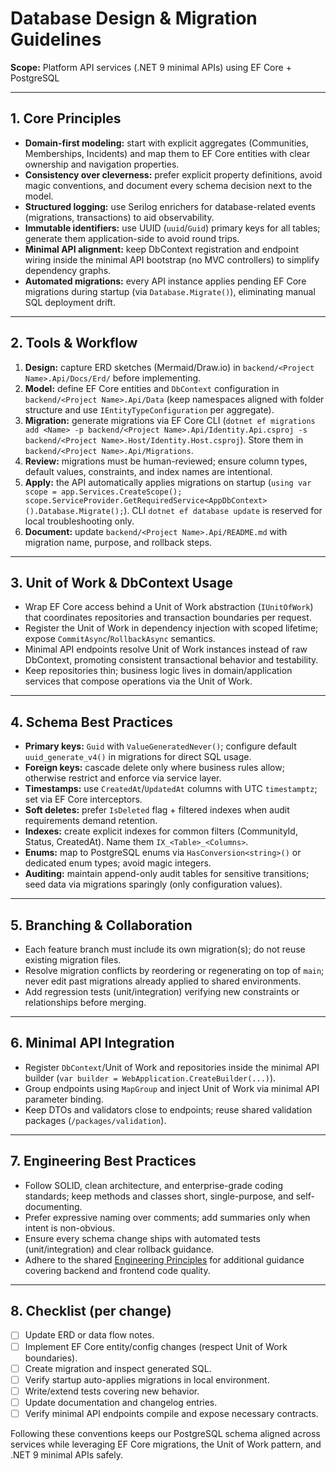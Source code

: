# Database Design & Migration Guidelines
**Scope:** Platform API services (.NET 9 minimal APIs) using EF Core + PostgreSQL

---

## 1. Core Principles
- **Domain-first modeling:** start with explicit aggregates (Communities, Memberships, Incidents) and map them to EF Core entities with clear ownership and navigation properties.
- **Consistency over cleverness:** prefer explicit property definitions, avoid magic conventions, and document every schema decision next to the model.
- **Structured logging:** use Serilog enrichers for database-related events (migrations, transactions) to aid observability.
- **Immutable identifiers:** use UUID (`uuid`/`Guid`) primary keys for all tables; generate them application-side to avoid round trips.
- **Minimal API alignment:** keep DbContext registration and endpoint wiring inside the minimal API bootstrap (no MVC controllers) to simplify dependency graphs.
- **Automated migrations:** every API instance applies pending EF Core migrations during startup (via `Database.Migrate()`), eliminating manual SQL deployment drift.

---

## 2. Tools & Workflow
1. **Design:** capture ERD sketches (Mermaid/Draw.io) in `backend/<Project Name>.Api/Docs/Erd/` before implementing.
2. **Model:** define EF Core entities and `DbContext` configuration in `backend/<Project Name>.Api/Data` (keep namespaces aligned with folder structure and use `IEntityTypeConfiguration` per aggregate).
3. **Migration:** generate migrations via EF Core CLI (`dotnet ef migrations add <Name> -p backend/<Project Name>.Api/Identity.Api.csproj -s backend/<Project Name>.Host/Identity.Host.csproj`). Store them in `backend/<Project Name>.Api/Migrations`.
4. **Review:** migrations must be human-reviewed; ensure column types, default values, constraints, and index names are intentional.
5. **Apply:** the API automatically applies migrations on startup (`using var scope = app.Services.CreateScope(); scope.ServiceProvider.GetRequiredService<AppDbContext>().Database.Migrate();`). CLI `dotnet ef database update` is reserved for local troubleshooting only.
6. **Document:** update `backend/<Project Name>.Api/README.md` with migration name, purpose, and rollback steps.

---

## 3. Unit of Work & DbContext Usage
- Wrap EF Core access behind a Unit of Work abstraction (`IUnitOfWork`) that coordinates repositories and transaction boundaries per request.
- Register the Unit of Work in dependency injection with scoped lifetime; expose `CommitAsync`/`RollbackAsync` semantics.
- Minimal API endpoints resolve Unit of Work instances instead of raw DbContext, promoting consistent transactional behavior and testability.
- Keep repositories thin; business logic lives in domain/application services that compose operations via the Unit of Work.

---

## 4. Schema Best Practices
- **Primary keys:** `Guid` with `ValueGeneratedNever()`; configure default `uuid_generate_v4()` in migrations for direct SQL usage.
- **Foreign keys:** cascade delete only where business rules allow; otherwise restrict and enforce via service layer.
- **Timestamps:** use `CreatedAt`/`UpdatedAt` columns with UTC `timestamptz`; set via EF Core interceptors.
- **Soft deletes:** prefer `IsDeleted` flag + filtered indexes when audit requirements demand retention.
- **Indexes:** create explicit indexes for common filters (CommunityId, Status, CreatedAt). Name them `IX_<Table>_<Columns>`.
- **Enums:** map to PostgreSQL enums via `HasConversion<string>()` or dedicated enum types; avoid magic integers.
- **Auditing:** maintain append-only audit tables for sensitive transitions; seed data via migrations sparingly (only configuration values).

---

## 5. Branching & Collaboration
- Each feature branch must include its own migration(s); do not reuse existing migration files.
- Resolve migration conflicts by reordering or regenerating on top of `main`; never edit past migrations already applied to shared environments.
- Add regression tests (unit/integration) verifying new constraints or relationships before merging.

---

## 6. Minimal API Integration
- Register `DbContext`/Unit of Work and repositories inside the minimal API builder (`var builder = WebApplication.CreateBuilder(...)`).
- Group endpoints using `MapGroup` and inject Unit of Work via minimal API parameter binding.
- Keep DTOs and validators close to endpoints; reuse shared validation packages (`/packages/validation`).

---

## 7. Engineering Best Practices
- Follow SOLID, clean architecture, and enterprise-grade coding standards; keep methods and classes short, single-purpose, and self-documenting.
- Prefer expressive naming over comments; add summaries only when intent is non-obvious.
- Ensure every schema change ships with automated tests (unit/integration) and clear rollback guidance.
- Adhere to the shared [Engineering Principles](Engineering_Principles.md) for additional guidance covering backend and frontend code quality.

---

## 8. Checklist (per change)
- [ ] Update ERD or data flow notes.
- [ ] Implement EF Core entity/config changes (respect Unit of Work boundaries).
- [ ] Create migration and inspect generated SQL.
- [ ] Verify startup auto-applies migrations in local environment.
- [ ] Write/extend tests covering new behavior.
- [ ] Update documentation and changelog entries.
- [ ] Verify minimal API endpoints compile and expose necessary contracts.

Following these conventions keeps our PostgreSQL schema aligned across services while leveraging EF Core migrations, the Unit of Work pattern, and .NET 9 minimal APIs safely.
